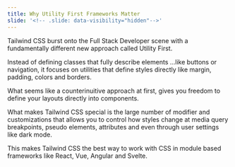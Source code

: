 ```yaml
---
title: Why Utility First Frameworks Matter
slide: '<!-- .slide: data-visibility="hidden"-->'
---
```


<!-- .slide: data-state="layout-title" class="bg-dark"-->

> >

Tailwind CSS burst onto the Full Stack Developer scene with a fundamentally different new approach called Utility First.

Instead of defining classes that fully describe elements ...like buttons or navigation, it focuses on utilities that define styles directly like margin, padding, colors and borders.

What seems like a counterinuitive approach at first, gives you freedom to define your layouts directly into components.

What makes Tailwind CSS special is the large number of modifier and customizations that allows you to control how styles change at media query breakpoints, pseudo elements, attributes and even through user settings like dark mode.

This makes Tailwind CSS the best way to work with CSS in module based frameworks like React, Vue, Angular and Svelte.
